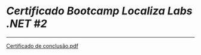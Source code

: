 # __*Certificado Bootcamp Localiza Labs .NET #2*__
***


[Certificado de conclusão.pdf](https://github.com/Sil290788/Bootcamps-da-plataforma-DIO/files/8083272/Certificado.de.conclusao.pdf)
